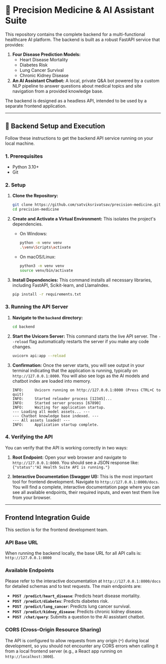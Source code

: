 # 🔬 Precision Medicine & AI Assistant Suite

This repository contains the complete backend for a multi-functional healthcare AI platform. The backend is built as a robust FastAPI service that provides:
1.  **Four Disease Prediction Models:**
    *   Heart Disease Mortality
    *   Diabetes Risk
    *   Lung Cancer Survival
    *   Chronic Kidney Disease
2.  **An AI Assistant Chatbot:** A local, private Q&A bot powered by a custom NLP pipeline to answer questions about medical topics and site navigation from a provided knowledge base.

The backend is designed as a headless API, intended to be used by a separate frontend application.

---

## 🚀 Backend Setup and Execution

Follow these instructions to get the backend API service running on your local machine.

### 1. Prerequisites

*   Python 3.10+
*   Git

### 2. Setup

1.  **Clone the Repository:**
    ```sh
    git clone https://github.com/satviksrivatsav/precision-medicine.git
    cd precision-medicine
    ```

2.  **Create and Activate a Virtual Environment:**
    This isolates the project's dependencies.
    *   On Windows:
        ```sh
        python -m venv venv
        .\venv\Scripts\activate
        ```
    *   On macOS/Linux:
        ```sh
        python3 -m venv venv
        source venv/bin/activate
        ```

3.  **Install Dependencies:**
    This command installs all necessary libraries, including FastAPI, Scikit-learn, and LlamaIndex.
    ```sh
    pip install -r requirements.txt
    ```

### 3. Running the API Server

1.  **Navigate to the `backend` directory:**
    ```sh
    cd backend
    ```

2.  **Start the Uvicorn Server:**
    This command starts the live API server. The `--reload` flag automatically restarts the server if you make any code changes.
    ```sh
    uvicorn api:app --reload
    ```

3.  **Confirmation:**
    Once the server starts, you will see output in your terminal indicating that the application is running, typically on `http://127.0.0.1:8000`. You will also see logs as the AI models and chatbot index are loaded into memory.

    ```
    INFO:     Uvicorn running on http://127.0.0.1:8000 (Press CTRL+C to quit)
    INFO:     Started reloader process [12345]...
    INFO:     Started server process [67890]
    INFO:     Waiting for application startup.
    --- Loading all model assets... ---
    --- Chatbot knowledge base indexed. ---
    --- All assets loaded! ---
    INFO:     Application startup complete.
    ```

### 4. Verifying the API

You can verify that the API is working correctly in two ways:

1.  **Root Endpoint:** Open your web browser and navigate to `http://127.0.0.1:8000`. You should see a JSON response like:
    `{"status":"AI Health Suite API is running."}`

2.  **Interactive Documentation (Swagger UI):** This is the most important tool for frontend development. Navigate to `http://127.0.0.1:8000/docs`. You will find a complete, interactive documentation page where you can see all available endpoints, their required inputs, and even test them live from your browser.

---

##  Frontend Integration Guide

This section is for the frontend development team.

### API Base URL

When running the backend locally, the base URL for all API calls is:
`http://127.0.0.1:8000`

### Available Endpoints

Please refer to the interactive documentation at `http://127.0.0.1:8000/docs` for detailed schemas and to test requests. The main endpoints are:

*   **`POST /predict/heart_disease`**: Predicts heart disease mortality.
*   **`POST /predict/diabetes`**: Predicts diabetes risk.
*   **`POST /predict/lung_cancer`**: Predicts lung cancer survival.
*   **`POST /predict/kidney_disease`**: Predicts chronic kidney disease.
*   **`POST /chat/query`**: Submits a question to the AI assistant chatbot.

### CORS (Cross-Origin Resource Sharing)

The API is configured to allow requests from any origin (`*`) during local development, so you should not encounter any CORS errors when calling it from a local frontend server (e.g., a React app running on `http://localhost:3000`).
